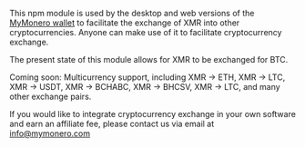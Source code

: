 This npm module is used by the desktop and web versions of the [MyMonero wallet](https://github.com/mymonero/mymonero-app-js) to facilitate the exchange of XMR into other cryptocurrencies. Anyone can make use of it to facilitate cryptocurrency exchange.

The present state of this module allows for XMR to be exchanged for BTC.

Coming soon: Multicurrency support, including XMR -> ETH, XMR -> LTC, XMR -> USDT, XMR -> BCHABC, XMR -> BHCSV, XMR -> LTC, and many other exchange pairs.
 
If you would like to integrate cryptocurrency exchange in your own software and earn an affiliate fee, please contact us via email at [info@mymonero.com](mailto://info@mymonero.com)
